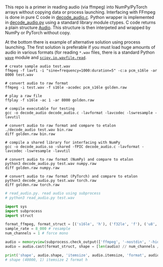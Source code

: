 This repo is a primer in reading audio (via ffmpeg) into NumPy/PyTorch arrays without copying data or process launching. Interfacing with FFmpeg is done in pure C code in [decode_audio.c](./decode_audio.c). Python wrapper is implemented in [decode_audio.py](./decode_audio.py) using a standard library module ctypes. C code returns a plain structure [Audio](./decode_audio.c#L12-L20). This structure is then interpeted and wrapped by NumPy or PyTorch without copy.

At the bottom there is example of alternative solution using process launching. The first solution is preferable if you must load huge amounts of audio in various formats (for reading `*.wav` files, there is a standard Python [`wave`](https://docs.python.org/3/library/wave.html) module and [`scipy.io.wavfile.read`](https://docs.scipy.org/doc/scipy/reference/generated/scipy.io.wavfile.read.html).

```shell
# create sample audio test.wav
ffmpeg -f lavfi -i "sine=frequency=1000:duration=5" -c:a pcm_s16le -ar 8000 test.wav

# convert audio to raw format
ffmpeg -i test.wav -f s16le -acodec pcm_s16le golden.raw

# play a raw file
ffplay -f s16le -ac 1 -ar 8000 golden.raw

# compile executable for testing
gcc -o decode_audio decode_audio.c -lavformat -lavcodec -lswresample -lavutil

# convert audio to raw format and compare to etalon
./decode_audio test.wav bin.raw
diff golden.raw bin.raw

# compile a shared library for interfacing with NumPy
gcc -o decode_audio.so -shared -fPIC decode_audio.c -lavformat -lavcodec -lswresample -lavutil

# convert audio to raw format (NumPy) and compare to etalon
python3 decode_audio.py test.wav numpy.raw
diff golden.raw numpy.raw

# convert audio to raw format (PyTorch) and compare to etalon
python3 decode_audio.py test.wav torch.raw
diff golden.raw torch.raw
```

```python
# read_audio.py. read audio using subprocess
# python3 read_audio.py test.wav

import sys
import subprocess
import struct

format_ffmpeg, format_struct = [('s16le', 'h'), ('f32le', 'f'), ('u8', 'B'), ('s8', 'b')][0]
sample_rate = 8_000 # resample
num_channels = 1 # force mono

audio = memoryview(subprocess.check_output(['ffmpeg', '-nostdin', '-hide_banner', '-loglevel', 'panic', '-i', sys.argv[1], '-f', format_ffmpeg, '-ar', str(sample_rate), '-ac', str(num_channels), '-']))
audio = audio.cast(format_struct, shape = [len(audio) // num_channels // struct.calcsize(format_struct), num_channels])

print('shape', audio.shape, 'itemsize', audio.itemsize, 'format', audio.format)
# shape (40000, 1) itemsize 2 format h
```
